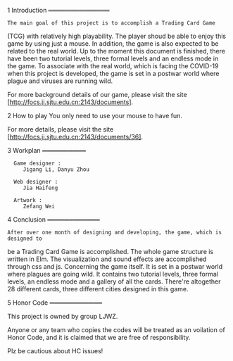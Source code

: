   1 Introduction
  ══════════════

    The main goal of this project is to accomplish a Trading Card Game
  (TCG) with relatively high playability. The player shoud be able
  to enjoy this game by using just a mouse. In addition, the game
  is also expected to be related to the real world. Up to the moment
  this document is finished, there have been two tutorial levels,
  three formal levels and an endless mode in the game. To associate
  with the real world, which is facing the COVID-19 when this
  project is developed, the game is set in a postwar world where plague
  and viruses are running wild.

  For more background details of our game, please visit the site [http://focs.ji.sjtu.edu.cn:2143/documents].


  2 How to play
  You only need to use your mouse to have fun.

  For more details, please visit the site [http://focs.ji.sjtu.edu.cn:2143/documents/36].


  3 Workplan
  ══════════

      Game designer :
  	     Jigang Li, Danyu Zhou

      Web designer :
  	     Jia Haifeng

      Artwork :
  	     Zefang Wei


 4 Conclusion
  ════════════

    After over one month of designing and developing, the game, which is designed to
  be a Trading Card Game is accomplished. The whole game structure is written in Elm.
  The visualization and sound effects are accomplished through css and js.
    Concerning the game itself. It is set in a postwar world where plagues are going
  wild. It contains two tutorial levels, three formal levels, an endless mode and a
  gallery of all the cards. There're altogether 28 different cards, three different
  cities designed in this game.
  
 5 Honor Code
  ════════════
  
  This project is owned by group LJWZ.
  
  Anyone or any team who copies the codes will be treated as an voilation of Honor Code, and it is claimed that we are free of responsibility.
  
  Plz be cautious about HC issues!
